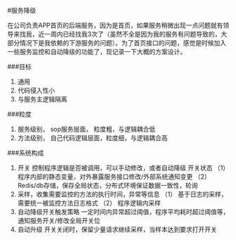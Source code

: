 <!--{layout:default title:service_degradation}-->
#服务降级

在公司负责APP首页的后端服务，因为是首页，如果服务稍微出现一点问题就有领导来找我，近一周内已经找我3次了（虽然不全是因为我的服务有问题导致的，大部分情况下是我依赖的下游服务的问题）。为了首页接口的问题，感觉是时候加入一些服务监控和自动降级的功能了，现记录一下大概的方案设计。

###目标
1.	通用
2.	代码侵入性小
3.	与服务主逻辑隔离

###粒度
1.	服务级别， sop服务层面， 粒度粗，与逻辑耦合低
2. 方法级别， 自己代码逻辑层面，粒度细，与逻辑耦合高

###系统构成
1.	开关
控制程序逻辑是否被调用，可以手动修改，或者自动降级
开关状态
（1）	程序内部的静态变量，对外暴露服务接口修改/外部系统通知变更
（2）	Redis/db存储，保存全局状态，分布式环境保证数据一致性，轮询
2.	采样，收集需要监控的方法的执行时间，异常等信息
（1）	基于日志的采样，需要统一被监控方法日志格式
（2）	程序逻辑内采样
3.	自动降级开关触发策略
一定时间内异常超过阈值，程序平均耗时超过阈值等，通知服务开关/修改全局开关位
4.	自动升级
开关关闭时，保留少量请求继续采样，当样本达到要求打开开关
